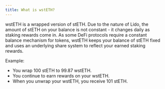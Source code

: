 ```yaml
---
title: What is wstETH?
---
```


wstETH is a wrapped version of stETH. Due to the nature of Lido, the amount of stETH on your balance is not constant - it changes daily as staking rewards come in. As some DeFi protocols require a constant balance mechanism for tokens, wstETH keeps your balance of stETH fixed and uses an underlying share system to reflect your earned staking rewards.

Example:

- You wrap 100 stETH to 99.87 wstETH.
- You continue to earn rewards on your wstETH.
- When you unwrap your wstETH, you receive 101 stETH.
